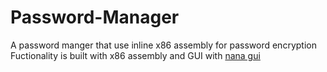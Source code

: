 # Password-Manager
A password manger that use inline x86 assembly for password encryption
Fuctionality is built with x86 assembly and GUI with [nana gui](https://github.com/cnjinhao/nana)
